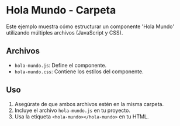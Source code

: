 # Hola Mundo - Carpeta

Este ejemplo muestra cómo estructurar un componente 'Hola Mundo' utilizando múltiples archivos (JavaScript y CSS).

## Archivos

- `hola-mundo.js`: Define el componente.
- `hola-mundo.css`: Contiene los estilos del componente.

## Uso

1. Asegúrate de que ambos archivos estén en la misma carpeta.
2. Incluye el archivo `hola-mundo.js` en tu proyecto.
3. Usa la etiqueta `<hola-mundo></hola-mundo>` en tu HTML.